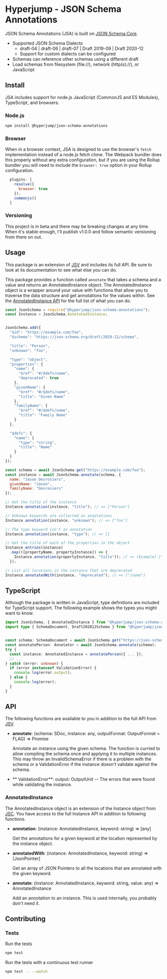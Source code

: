# Hyperjump - JSON Schema Annotations

JSON Schema Annotations (JSA) is built on [JSON Schema Core](https://github.com/hyperjump-io/json-schema-core).

* Supported JSON Schema Dialects
  * draft-04 | draft-06 | draft-07 | Draft 2019-09 | Draft 2020-12
  * Support for custom dialects can be configured
* Schemas can reference other schemas using a different draft
* Load schemas from filesystem (file://), network (http(s)://), or JavaScript

## Install
JSA includes support for node.js JavaScript (CommonJS and ES Modules),
TypeScript, and browsers.

### Node.js
```bash
npm install @hyperjump/json-schema-annotations
```

### Browser
When in a browser context, JSA is designed to use the browser's `fetch`
implementation instead of a node.js fetch clone. The Webpack bundler does this
properly without any extra configuration, but if you are using the Rollup
bundler you will need to include the `browser: true` option in your Rollup
configuration.

```javascript
  plugins: [
    resolve({
      browser: true
    }),
    commonjs()
  ]
```

### Versioning
This project is in beta and there may be breaking changes at any time. When it's
stable enough, I'll publish v1.0.0 and follow semantic versioning from there on
out.

## Usage
This package is an extension of [JSV](https://github.com/hyperjump-io/json-schema-validator#usage)
and includes its full API. Be sure to look at its documentation to see what else
you can do.

This package provides a function called `annotate` that takes a schema and a
value and returns an AnnotatedInstance object. The AnnotatedInstance object is a
wrapper around your value with functions that allow you to traverse the data
structure and get annotations for the values within. See the [AnnotatedInstance
API](#annotatedinstance) for the full list of what you can do.

```javascript
const JsonSchema = require("@hyperjump/json-schema-annotations");
const Instance = JsonSchema.AnnotatedInstance;


JsonSchema.add({
  "$id": "https://example.com/foo",
  "$schema": "https://json-schema.org/draft/2020-12/schema",

  "title": "Person",
  "unknown": "foo",

  "type": "object",
  "properties": {
    "name": {
      "$ref": "#/$defs/name",
      "deprecated": true
    },
    "givenName": {
      "$ref": "#/$defs/name",
      "title": "Given Name"
    },
    "familyName": {
      "$ref": "#/$defs/name",
      "title": "Family Name"
    }
  },

  "$defs": {
    "name": {
      "type": "string",
      "title": "Name"
    }
  }
});

const schema = await JsonSchema.get("https://example.com/foo");
const instance = await JsonSchema.annotate(schema, {
  name: "Jason Desrosiers",
  givenName: "Jason",
  familyName: "Desrosiers"
});

// Get the title of the instance
Instance.annotation(instance, "title"); // => ["Person"]

// Unknown keywords are collected as annotations
Instance.annotation(instance, "unknown"); // => ["foo"]

// The type keyword isn't an annotation
Instance.annotation(instance, "type"); // => []

// Get the title of each of the properties in the object
Instance.entries(instance)
  .map(([propertyName, propertyInstance]) => {
    Instance.annotation(propertyInstance, "title")); // => (Example) ["Given Name", "Name"]
  });

// List all locations in the instance that are deprecated
Instance.annotatedWith(instance, "deprecated"); // => ["/name"]
```

## TypeScript
Although the package is written in JavaScript, type definitions are included for
TypeScript support. The following example shows the types you might want to
know.

```typescript
import JsonSchema, { AnnotatedInstance } from "@hyperjump/json-schema-annotations";
import type { SchemaDocument, Draft202012Schema } from "@hyperjump/json-schema-annotations";


const schema: SchemaDocument = await JsonSchema.get("https://json-schema.hyperjump.io/schema");
const annotatePerson: Annotator = await JsonSchema.annotate(schema);
try {
  const instance: AnnotatedInstance = annotatePerson({ ... });
  // ...
} catch (error: unknown) {
  if (error instanceof ValidationError) {
    console.log(error.output);
  } else {
    console.log(error);
  }
}
```

## API
The following functions are available to you in addition to the
full API from [JSV](https://github.com/hyperjump-io/json-schema-validator#api).

* **annotate**: (schema: SDoc, instance: any, outputFormat: OutputFormat = FLAG) => Promise<AnnotatedInstance>

    Annotate an instance using the given schema. The function is curried to
    allow compiling the schema once and applying it to multiple instances. This
    may throw an InvalidSchemaError if there is a problem with the schema or a
    ValidationError if the instance doesn't validate against the schema.
* ** ValidationError**:
    output: OutputUnit -- The errors that were found while validating the
    instance.

### AnnotatedInstance
The AnnotatedInstance object is an extension of the Instance object from
[JSC](https://github.com/hyperjump-io/json-schema-core#instance). You have
access to the full Instance API in addition to following functions.

* **annotation**: (instance: AnnotatedInstance, keyword: string) => [any]

    Get the annotations for a given keyword at the location represented by the
    instance object.
* **annotatedWith**: (instance: AnnotatedInstance, keyword: string) => [JsonPointer]

    Get an array of JSON Pointers to all the locations that are annotated with
    the given keyword.
* **annotate**: (instance: AnnotatedInstance, keyword: string, value: any) => AnnotatedInstance

    Add an annotation to an instance. This is used internally, you probably
    don't need it.

## Contributing

### Tests

Run the tests

```bash
npm test
```

Run the tests with a continuous test runner

```bash
npm test -- --watch
```
